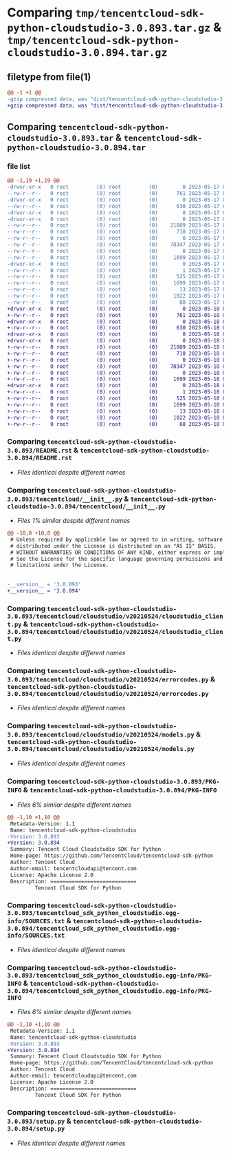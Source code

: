 # Comparing `tmp/tencentcloud-sdk-python-cloudstudio-3.0.893.tar.gz` & `tmp/tencentcloud-sdk-python-cloudstudio-3.0.894.tar.gz`

## filetype from file(1)

```diff
@@ -1 +1 @@
-gzip compressed data, was "dist/tencentcloud-sdk-python-cloudstudio-3.0.893.tar", last modified: Wed May 17 03:27:09 2023, max compression
+gzip compressed data, was "dist/tencentcloud-sdk-python-cloudstudio-3.0.894.tar", last modified: Thu May 18 00:21:43 2023, max compression
```

## Comparing `tencentcloud-sdk-python-cloudstudio-3.0.893.tar` & `tencentcloud-sdk-python-cloudstudio-3.0.894.tar`

### file list

```diff
@@ -1,19 +1,19 @@
-drwxr-xr-x   0 root         (0) root         (0)        0 2023-05-17 03:27:09.000000 tencentcloud-sdk-python-cloudstudio-3.0.893/
--rw-r--r--   0 root         (0) root         (0)      761 2023-05-17 03:27:09.000000 tencentcloud-sdk-python-cloudstudio-3.0.893/README.rst
-drwxr-xr-x   0 root         (0) root         (0)        0 2023-05-17 03:27:09.000000 tencentcloud-sdk-python-cloudstudio-3.0.893/tencentcloud/
--rw-r--r--   0 root         (0) root         (0)      630 2023-05-17 03:27:09.000000 tencentcloud-sdk-python-cloudstudio-3.0.893/tencentcloud/__init__.py
-drwxr-xr-x   0 root         (0) root         (0)        0 2023-05-17 03:27:09.000000 tencentcloud-sdk-python-cloudstudio-3.0.893/tencentcloud/cloudstudio/
-drwxr-xr-x   0 root         (0) root         (0)        0 2023-05-17 03:27:09.000000 tencentcloud-sdk-python-cloudstudio-3.0.893/tencentcloud/cloudstudio/v20210524/
--rw-r--r--   0 root         (0) root         (0)    21809 2023-05-17 03:27:09.000000 tencentcloud-sdk-python-cloudstudio-3.0.893/tencentcloud/cloudstudio/v20210524/cloudstudio_client.py
--rw-r--r--   0 root         (0) root         (0)      718 2023-05-17 03:27:09.000000 tencentcloud-sdk-python-cloudstudio-3.0.893/tencentcloud/cloudstudio/v20210524/errorcodes.py
--rw-r--r--   0 root         (0) root         (0)        0 2023-05-17 03:27:09.000000 tencentcloud-sdk-python-cloudstudio-3.0.893/tencentcloud/cloudstudio/v20210524/__init__.py
--rw-r--r--   0 root         (0) root         (0)    70347 2023-05-17 03:27:09.000000 tencentcloud-sdk-python-cloudstudio-3.0.893/tencentcloud/cloudstudio/v20210524/models.py
--rw-r--r--   0 root         (0) root         (0)        0 2023-05-17 03:27:09.000000 tencentcloud-sdk-python-cloudstudio-3.0.893/tencentcloud/cloudstudio/__init__.py
--rw-r--r--   0 root         (0) root         (0)     1699 2023-05-17 03:27:09.000000 tencentcloud-sdk-python-cloudstudio-3.0.893/PKG-INFO
-drwxr-xr-x   0 root         (0) root         (0)        0 2023-05-17 03:27:09.000000 tencentcloud-sdk-python-cloudstudio-3.0.893/tencentcloud_sdk_python_cloudstudio.egg-info/
--rw-r--r--   0 root         (0) root         (0)        1 2023-05-17 03:27:09.000000 tencentcloud-sdk-python-cloudstudio-3.0.893/tencentcloud_sdk_python_cloudstudio.egg-info/dependency_links.txt
--rw-r--r--   0 root         (0) root         (0)      525 2023-05-17 03:27:09.000000 tencentcloud-sdk-python-cloudstudio-3.0.893/tencentcloud_sdk_python_cloudstudio.egg-info/SOURCES.txt
--rw-r--r--   0 root         (0) root         (0)     1699 2023-05-17 03:27:09.000000 tencentcloud-sdk-python-cloudstudio-3.0.893/tencentcloud_sdk_python_cloudstudio.egg-info/PKG-INFO
--rw-r--r--   0 root         (0) root         (0)       13 2023-05-17 03:27:09.000000 tencentcloud-sdk-python-cloudstudio-3.0.893/tencentcloud_sdk_python_cloudstudio.egg-info/top_level.txt
--rw-r--r--   0 root         (0) root         (0)     1022 2023-05-17 03:27:09.000000 tencentcloud-sdk-python-cloudstudio-3.0.893/setup.py
--rw-r--r--   0 root         (0) root         (0)       88 2023-05-17 03:27:09.000000 tencentcloud-sdk-python-cloudstudio-3.0.893/setup.cfg
+drwxr-xr-x   0 root         (0) root         (0)        0 2023-05-18 00:21:43.000000 tencentcloud-sdk-python-cloudstudio-3.0.894/
+-rw-r--r--   0 root         (0) root         (0)      761 2023-05-18 00:21:43.000000 tencentcloud-sdk-python-cloudstudio-3.0.894/README.rst
+drwxr-xr-x   0 root         (0) root         (0)        0 2023-05-18 00:21:43.000000 tencentcloud-sdk-python-cloudstudio-3.0.894/tencentcloud/
+-rw-r--r--   0 root         (0) root         (0)      630 2023-05-18 00:21:43.000000 tencentcloud-sdk-python-cloudstudio-3.0.894/tencentcloud/__init__.py
+drwxr-xr-x   0 root         (0) root         (0)        0 2023-05-18 00:21:43.000000 tencentcloud-sdk-python-cloudstudio-3.0.894/tencentcloud/cloudstudio/
+drwxr-xr-x   0 root         (0) root         (0)        0 2023-05-18 00:21:43.000000 tencentcloud-sdk-python-cloudstudio-3.0.894/tencentcloud/cloudstudio/v20210524/
+-rw-r--r--   0 root         (0) root         (0)    21809 2023-05-18 00:21:43.000000 tencentcloud-sdk-python-cloudstudio-3.0.894/tencentcloud/cloudstudio/v20210524/cloudstudio_client.py
+-rw-r--r--   0 root         (0) root         (0)      718 2023-05-18 00:21:43.000000 tencentcloud-sdk-python-cloudstudio-3.0.894/tencentcloud/cloudstudio/v20210524/errorcodes.py
+-rw-r--r--   0 root         (0) root         (0)        0 2023-05-18 00:21:43.000000 tencentcloud-sdk-python-cloudstudio-3.0.894/tencentcloud/cloudstudio/v20210524/__init__.py
+-rw-r--r--   0 root         (0) root         (0)    70347 2023-05-18 00:21:43.000000 tencentcloud-sdk-python-cloudstudio-3.0.894/tencentcloud/cloudstudio/v20210524/models.py
+-rw-r--r--   0 root         (0) root         (0)        0 2023-05-18 00:21:43.000000 tencentcloud-sdk-python-cloudstudio-3.0.894/tencentcloud/cloudstudio/__init__.py
+-rw-r--r--   0 root         (0) root         (0)     1699 2023-05-18 00:21:43.000000 tencentcloud-sdk-python-cloudstudio-3.0.894/PKG-INFO
+drwxr-xr-x   0 root         (0) root         (0)        0 2023-05-18 00:21:43.000000 tencentcloud-sdk-python-cloudstudio-3.0.894/tencentcloud_sdk_python_cloudstudio.egg-info/
+-rw-r--r--   0 root         (0) root         (0)        1 2023-05-18 00:21:43.000000 tencentcloud-sdk-python-cloudstudio-3.0.894/tencentcloud_sdk_python_cloudstudio.egg-info/dependency_links.txt
+-rw-r--r--   0 root         (0) root         (0)      525 2023-05-18 00:21:43.000000 tencentcloud-sdk-python-cloudstudio-3.0.894/tencentcloud_sdk_python_cloudstudio.egg-info/SOURCES.txt
+-rw-r--r--   0 root         (0) root         (0)     1699 2023-05-18 00:21:43.000000 tencentcloud-sdk-python-cloudstudio-3.0.894/tencentcloud_sdk_python_cloudstudio.egg-info/PKG-INFO
+-rw-r--r--   0 root         (0) root         (0)       13 2023-05-18 00:21:43.000000 tencentcloud-sdk-python-cloudstudio-3.0.894/tencentcloud_sdk_python_cloudstudio.egg-info/top_level.txt
+-rw-r--r--   0 root         (0) root         (0)     1022 2023-05-18 00:21:43.000000 tencentcloud-sdk-python-cloudstudio-3.0.894/setup.py
+-rw-r--r--   0 root         (0) root         (0)       88 2023-05-18 00:21:43.000000 tencentcloud-sdk-python-cloudstudio-3.0.894/setup.cfg
```

### Comparing `tencentcloud-sdk-python-cloudstudio-3.0.893/README.rst` & `tencentcloud-sdk-python-cloudstudio-3.0.894/README.rst`

 * *Files identical despite different names*

### Comparing `tencentcloud-sdk-python-cloudstudio-3.0.893/tencentcloud/__init__.py` & `tencentcloud-sdk-python-cloudstudio-3.0.894/tencentcloud/__init__.py`

 * *Files 1% similar despite different names*

```diff
@@ -10,8 +10,8 @@
 # Unless required by applicable law or agreed to in writing, software
 # distributed under the License is distributed on an "AS IS" BASIS,
 # WITHOUT WARRANTIES OR CONDITIONS OF ANY KIND, either express or implied.
 # See the License for the specific language governing permissions and
 # limitations under the License.
 
 
-__version__ = '3.0.893'
+__version__ = '3.0.894'
```

### Comparing `tencentcloud-sdk-python-cloudstudio-3.0.893/tencentcloud/cloudstudio/v20210524/cloudstudio_client.py` & `tencentcloud-sdk-python-cloudstudio-3.0.894/tencentcloud/cloudstudio/v20210524/cloudstudio_client.py`

 * *Files identical despite different names*

### Comparing `tencentcloud-sdk-python-cloudstudio-3.0.893/tencentcloud/cloudstudio/v20210524/errorcodes.py` & `tencentcloud-sdk-python-cloudstudio-3.0.894/tencentcloud/cloudstudio/v20210524/errorcodes.py`

 * *Files identical despite different names*

### Comparing `tencentcloud-sdk-python-cloudstudio-3.0.893/tencentcloud/cloudstudio/v20210524/models.py` & `tencentcloud-sdk-python-cloudstudio-3.0.894/tencentcloud/cloudstudio/v20210524/models.py`

 * *Files identical despite different names*

### Comparing `tencentcloud-sdk-python-cloudstudio-3.0.893/PKG-INFO` & `tencentcloud-sdk-python-cloudstudio-3.0.894/PKG-INFO`

 * *Files 6% similar despite different names*

```diff
@@ -1,10 +1,10 @@
 Metadata-Version: 1.1
 Name: tencentcloud-sdk-python-cloudstudio
-Version: 3.0.893
+Version: 3.0.894
 Summary: Tencent Cloud Cloudstudio SDK for Python
 Home-page: https://github.com/TencentCloud/tencentcloud-sdk-python
 Author: Tencent Cloud
 Author-email: tencentcloudapi@tencent.com
 License: Apache License 2.0
 Description: ============================
         Tencent Cloud SDK for Python
```

### Comparing `tencentcloud-sdk-python-cloudstudio-3.0.893/tencentcloud_sdk_python_cloudstudio.egg-info/SOURCES.txt` & `tencentcloud-sdk-python-cloudstudio-3.0.894/tencentcloud_sdk_python_cloudstudio.egg-info/SOURCES.txt`

 * *Files identical despite different names*

### Comparing `tencentcloud-sdk-python-cloudstudio-3.0.893/tencentcloud_sdk_python_cloudstudio.egg-info/PKG-INFO` & `tencentcloud-sdk-python-cloudstudio-3.0.894/tencentcloud_sdk_python_cloudstudio.egg-info/PKG-INFO`

 * *Files 6% similar despite different names*

```diff
@@ -1,10 +1,10 @@
 Metadata-Version: 1.1
 Name: tencentcloud-sdk-python-cloudstudio
-Version: 3.0.893
+Version: 3.0.894
 Summary: Tencent Cloud Cloudstudio SDK for Python
 Home-page: https://github.com/TencentCloud/tencentcloud-sdk-python
 Author: Tencent Cloud
 Author-email: tencentcloudapi@tencent.com
 License: Apache License 2.0
 Description: ============================
         Tencent Cloud SDK for Python
```

### Comparing `tencentcloud-sdk-python-cloudstudio-3.0.893/setup.py` & `tencentcloud-sdk-python-cloudstudio-3.0.894/setup.py`

 * *Files identical despite different names*

